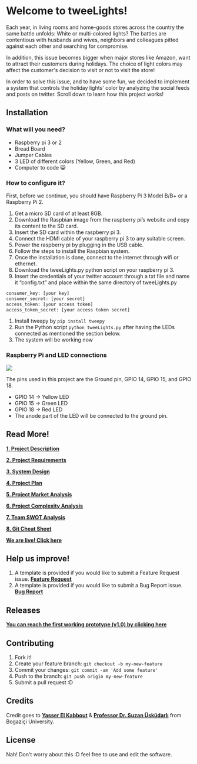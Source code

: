 # Welcome to tweeLights!

Each year, in living rooms and home-goods stores across the country the same battle unfolds: White or multi-colored lights? The battles are contentious with husbands and wives, neighbors and colleagues pitted against each other and searching for compromise.

In addition, this issue becomes bigger when major stores like Amazon, want to attract their customers during holidays. The choice of light colors may affect the customer's decision to visit or not to visit the store!

In order to solve this issue, and to have some fun, we decided to implement a system that controls the holiday lights' color by analyzing the social feeds and posts on twitter. Scroll down to learn how this project works!

## Installation

###  What will you need?
- Raspberry pi 3 or 2
- Bread Board
- Jumper Cables
- 3 LED of different colors (Yellow, Green, and Red)
- Computer to code 😸 



###  How to configure it?
First, before we continue, you should have Raspberry Pi 3 Model B/B+ or a Raspberry Pi 2.

1. Get a micro SD card of at least 8GB.
1. Download the Raspbian image from the raspberry pi’s website and copy its content to the SD card.
1. Insert the SD card within the raspberry pi 3.
1. Connect the HDMI cable of your raspberry pi 3 to any suitable screen.
1. Power the raspberry pi by plugging in the USB cable.
1. Follow the steps to install the Raspbian system.
1. Once the installation is done, connect to the internet through wifi or ethernet.
1. Download the tweeLights.py python script on your raspberry pi 3.
1. Insert the credentials of your twitter account through a txt file and name it “config.txt” and place within the same directory of tweeLights.py 

```Python
consumer_key: [your key]
consumer_secret: [your secret]
access_token: [your access token]
access_token_secret: [your access token secret]
```

1. Install tweepy by `pip install tweepy`
1. Run the Python script `python tweeLights.py` after having the LEDs connected as mentioned the section below.
1. The system will be working now

### Raspberry Pi and LED connections

![](https://github.com/yasserkabbout/tweeLights/blob/master/images/gpio-numbers-pi2.png?raw=true)

The pins used in this project are the Ground pin, GPIO 14, GPIO 15, and GPIO 18.

- GPIO 14 → Yellow LED
- GPIO 15 → Green LED
- GPIO 18 → Red LED
- The anode part of the LED will be connected to the ground pin.


##  Read More!

 **[1. Project Description](https://github.com/yasserkabbout/tweeLights/wiki/1.-Project-Description)**

 **[2. Project Requirements](https://github.com/yasserkabbout/tweeLights/wiki/2.-Project-Requirements-RSD)**

 **[3. System Design](https://github.com/yasserkabbout/tweeLights/wiki/3.-System-Design-Sketches)**

 **[4. Project Plan](https://github.com/yasserkabbout/tweeLights/wiki/4.-Project-Plan)**

 **[5. Project Market Analysis](https://github.com/yasserkabbout/tweeLights/wiki/5.-Project-Market-Analysis)**

 **[6. Project Complexity Analysis](https://github.com/yasserkabbout/tweeLights/wiki/6.-Project-Complexity-Analysis)**

 **[7. Team SWOT Analysis](https://github.com/yasserkabbout/tweeLights/wiki/7.-Project's-Team-SWOT-Analysis)**

  **[ 8. Git Cheat Sheet](https://github.com/yasserkabbout/tweeLights/blob/master/images/github-git-cheat-sheet.pdf)**

 **[We are live! Click here](http://tweelights.yasserkabbout.com/)**



## Help us improve!

1. A template is provided if you would like to submit a Feature Request issue.  **[Feature Request](https://github.com/yasserkabbout/tweeLights/issues/new?template=bug_report.md)**
2. A template is provided if you would like to submit a Bug Report issue. **[Bug Report](https://github.com/yasserkabbout/tweeLights/issues/new?template=feature_request.md)**


##  Releases
**[You can reach the first working prototype (v1.0) by clicking here](https://github.com/yasserkabbout/tweeLights/releases/tag/v1.0)**




##  Contributing

1. Fork it!
2. Create your feature branch: `git checkout -b my-new-feature`
3. Commit your changes: `git commit -am 'Add some feature'`
4. Push to the branch: `git push origin my-new-feature`
5. Submit a pull request :D


##  Credits

Credit goes to **[Yasser El Kabbout](https://www.linkedin.com/in/yasserkabbout/)** & **[Professor Dr. Suzan Üsküdarlı](https://www.linkedin.com/in/suzanuskudarli/)** from Bogaziçi University.

##  License

Nah! Don't worry about this :D feel free to use and edit the software.

